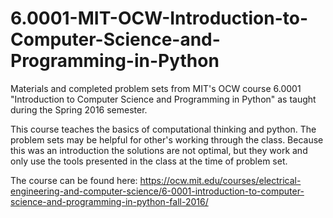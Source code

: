 # 6.0001-MIT-OCW-Introduction-to-Computer-Science-and-Programming-in-Python
Materials and completed problem sets from MIT's OCW course 6.0001 "Introduction to Computer Science and Programming in Python" as taught during the Spring 2016 semester.

This course teaches the basics of computational thinking and python. The problem sets may be helpful for other's working through the class. Because this was an introduction the solutions are not optimal, but they work and only use the tools presented in the class at the time of problem set.

The course can be found here:
https://ocw.mit.edu/courses/electrical-engineering-and-computer-science/6-0001-introduction-to-computer-science-and-programming-in-python-fall-2016/
